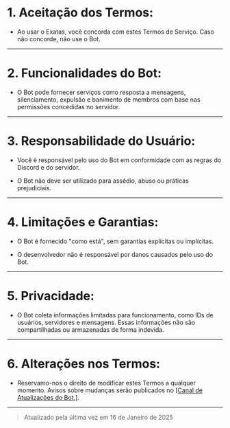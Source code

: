 # 1. Aceitação dos Termos:

- Ao usar o Exatas, você concorda com estes Termos de Serviço. Caso não concorde, não use o Bot.

---

# 2. Funcionalidades do Bot:

- O Bot pode fornecer serviços como resposta a mensagens, silenciamento, expulsão e banimento de membros com base nas permissões concedidas no servidor.

---

# 3. Responsabilidade do Usuário:

- Você é responsável pelo uso do Bot em conformidade com as regras do Discord e do servidor.
	
- O Bot não deve ser utilizado para assédio, abuso ou práticas prejudiciais.

---

# 4. Limitações e Garantias:

- O Bot é fornecido "como está", sem garantias explícitas ou implícitas.
	
- O desenvolvedor não é responsável por danos causados pelo uso do Bot.

---

# 5. Privacidade:
   
- O Bot coleta informações limitadas para funcionamento, como IDs de usuários, servidores e mensagens. Essas informações não são compartilhadas ou armazenadas de forma indevida.

---

# 6. Alterações nos Termos:

- Reservamo-nos o direito de modificar estes Termos a qualquer momento. Avisos sobre mudanças serão publicados no [[Canal de Atualizações do Bot.]](https://github.com/HunteRiseD/Exatas-Bot/blob/main/Updates.md).

---


> Atualizado pela última vez em 16 de Janeiro de 2025
